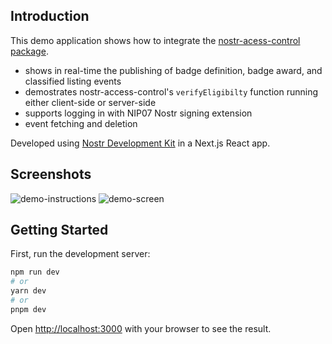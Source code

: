 
## Introduction
This demo application shows how to integrate the [nostr-acess-control package](https://github.com/neilck/nostr-access-control).

- shows in real-time the publishing of badge definition, badge award, and classified listing events
- demostrates nostr-access-control's `verifyEligibilty` function running either client-side or server-side
- supports logging in with NIP07 Nostr signing extension
- event fetching and deletion

Developed using [Nostr Development Kit](https://github.com/nostr-dev-kit/ndk) in a Next.js React app.

## Screenshots
![demo-instructions](https://github.com/neilck/nac-demo-app/assets/11378702/14fb99c2-f4d1-4e75-881e-cb0acb0a9457)
![demo-screen](https://github.com/neilck/nac-demo-app/assets/11378702/3b66a0a4-f1fa-4e12-8534-d8ede6fde737)

## Getting Started

First, run the development server:

```bash
npm run dev
# or
yarn dev
# or
pnpm dev
```

Open [http://localhost:3000](http://localhost:3000) with your browser to see the result.

